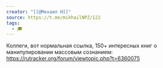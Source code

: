 ```yaml
---
creator: "[[@Михаил Н]]"
source: https://t.me/mikhailNPZ/122
tags:
  - 🎓
---
```


Коллеги, вот нормальная ссылка, 150+ интересных книг о манипулировании массовым сознанием: https://rutracker.org/forum/viewtopic.php?t=6360075